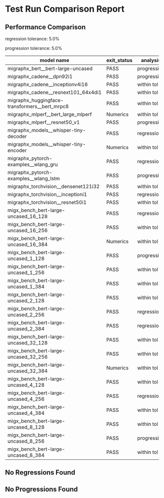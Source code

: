 # Test Run Comparison Report

## Performance Comparison

regression tolerance: 5.0%

progression tolerance: 5.0%

|model name|exit_status|analysis|old_time_ms|new_time_ms|change_ms|percent_change|
|---|---|---|---|---|---|---|
|migraphx_bert__bert-large-uncased|PASS|progression|806.3366|370.1102|-436.2264|-54.1%|
|migraphx_cadene__dpn92i1|PASS|progression|228.0272|167.7351|-60.292|-26.44%|
|migraphx_cadene__inceptionv4i16|PASS|within tol|5658.31|5552.0132|-106.2968|-1.88%|
|migraphx_cadene__resnext101_64x4di1|PASS|within tol|319.1154|319.8471|0.7317|0.23%|
|migraphx_huggingface-transformers__bert_mrpc8|PASS|within tol|456.2739|446.368|-9.9058|-2.17%|
|migraphx_mlperf__bert_large_mlperf|Numerics|within tol|427.6723|427.7162|0.0439|0.01%|
|migraphx_mlperf__resnet50_v1|PASS|progression|97.1404|87.606|-9.5344|-9.82%|
|migraphx_models__whisper-tiny-decoder|PASS|regression|57.5249|65.8668|8.3419|14.5%|
|migraphx_models__whisper-tiny-encoder|Numerics|within tol|233.7867|228.6677|-5.119|-2.19%|
|migraphx_pytorch-examples__wlang_gru|PASS|regression|58.8634|68.2013|9.338|15.86%|
|migraphx_pytorch-examples__wlang_lstm|PASS|progression|20.7265|18.9593|-1.7672|-8.53%|
|migraphx_torchvision__densenet121i32|PASS|within tol|1495.0815|1437.0102|-58.0713|-3.88%|
|migraphx_torchvision__inceptioni1|PASS|regression|201.6287|217.8575|16.2288|8.05%|
|migraphx_torchvision__resnet50i1|PASS|within tol|84.3044|84.3249|0.0205|0.02%|
|migx_bench_bert-large-uncased_16_128|PASS|regression|1574.5622|1692.0887|117.5264|7.46%|
|migx_bench_bert-large-uncased_16_256|PASS|within tol|5380.7343|5348.7693|-31.965|-0.59%|
|migx_bench_bert-large-uncased_16_384|Numerics|within tol|9305.6212|9619.6332|314.012|3.37%|
|migx_bench_bert-large-uncased_1_128|PASS|progression|179.7589|149.1579|-30.601|-17.02%|
|migx_bench_bert-large-uncased_1_256|PASS|within tol|265.079|273.6381|8.5591|3.23%|
|migx_bench_bert-large-uncased_1_384|PASS|within tol|367.2539|377.5878|10.3339|2.81%|
|migx_bench_bert-large-uncased_2_128|PASS|within tol|242.348|247.2711|4.9231|2.03%|
|migx_bench_bert-large-uncased_2_256|PASS|regression|431.5223|469.843|38.3207|8.88%|
|migx_bench_bert-large-uncased_2_384|PASS|regression|667.9362|721.7453|53.8091|8.06%|
|migx_bench_bert-large-uncased_32_128|PASS|within tol|5091.5415|5241.1779|149.6364|2.94%|
|migx_bench_bert-large-uncased_32_256|PASS|within tol|14072.9163|13969.1677|-103.7486|-0.74%|
|migx_bench_bert-large-uncased_32_384|Numerics|within tol|22977.8865|23928.1815|950.2949|4.14%|
|migx_bench_bert-large-uncased_4_128|PASS|within tol|414.7023|428.4203|13.718|3.31%|
|migx_bench_bert-large-uncased_4_256|PASS|regression|787.0337|893.2779|106.2442|13.5%|
|migx_bench_bert-large-uncased_4_384|PASS|within tol|1231.3937|1234.1976|2.8039|0.23%|
|migx_bench_bert-large-uncased_8_128|PASS|within tol|752.2915|744.8371|-7.4544|-0.99%|
|migx_bench_bert-large-uncased_8_256|PASS|progression|1969.0253|1740.9222|-228.103|-11.58%|
|migx_bench_bert-large-uncased_8_384|PASS|within tol|3606.7788|3517.8225|-88.9562|-2.47%|

## No Regressions Found

## No Progressions Found


